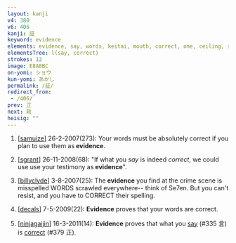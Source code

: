 ```yaml
---
layout: kanji
v4: 380
v6: 406
kanji: 証
keyword: evidence
elements: evidence, say, words, keitai, mouth, correct, one, ceiling, stop, footprint
elementsTree: l(say, correct)
strokes: 12
image: E8A8BC
on-yomi: ショウ
kun-yomi: あかし
permalink: /証/
redirect_from:
 - /406/
prev: 正
next: 政
heisig: ""
---
```


1) [<a href="http://kanji.koohii.com/profile/samuize">samuize</a>] 26-2-2007(273): Your words must be absolutely correct if you plan to use them as<strong> evidence</strong>.

2) [<a href="http://kanji.koohii.com/profile/sgrant">sgrant</a>] 26-11-2008(68): &quot;If what you <em>say</em> is indeed <em>correct</em>, we could use use your testimony as<strong> evidence</strong>&quot;.

3) [<a href="http://kanji.koohii.com/profile/billyclyde">billyclyde</a>] 3-8-2007(25): The<strong> evidence</strong> you find at the crime scene is misspelled WORDS scrawled everywhere-- think of Se7en. But you can&#039;t resist, and you have to CORRECT their spelling.

4) [<a href="http://kanji.koohii.com/profile/decals">decals</a>] 7-5-2009(22): <strong>Evidence</strong> proves that your words are correct.

5) [<a href="http://kanji.koohii.com/profile/ninjagaijin">ninjagaijin</a>] 16-3-2011(14): <strong>Evidence</strong> proves that what you <a href="../v4/335.html">say</a> (#335 言) is <a href="../v4/379.html">correct</a> (#379 正).

